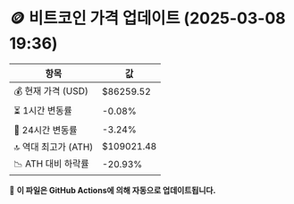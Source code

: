 # 🪙 비트코인 가격 업데이트 (2025-03-08 19:36)

| 항목                | 값 |
|--------------------|----------------|
| 💰 현재 가격 (USD) | $86259.52 |
| ⏳ 1시간 변동률    | -0.08% |
| 📆 24시간 변동률   | -3.24% |
| 🔝 역대 최고가 (ATH) | $109021.48 |
| 📉 ATH 대비 하락률 | -20.93% |

🔄 **이 파일은 GitHub Actions에 의해 자동으로 업데이트됩니다.**
